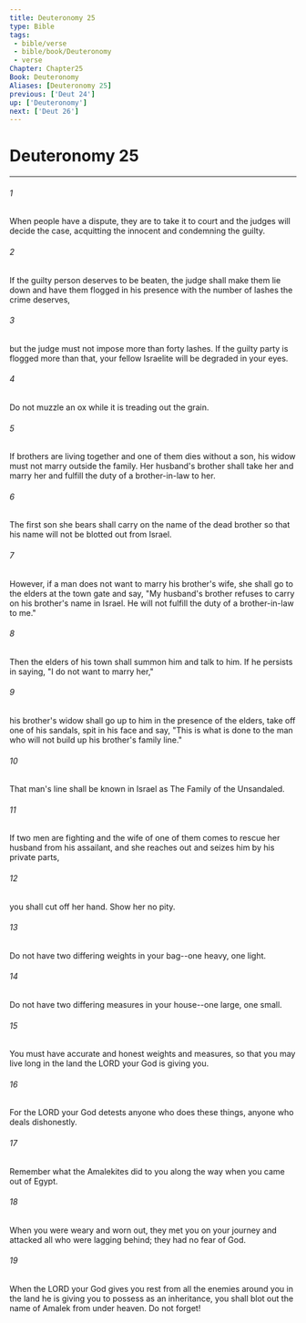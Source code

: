 ```yaml
---
title: Deuteronomy 25
type: Bible
tags:
 - bible/verse
 - bible/book/Deuteronomy
 - verse
Chapter: Chapter25
Book: Deuteronomy
Aliases: [Deuteronomy 25]
previous: ['Deut 24']
up: ['Deuteronomy']
next: ['Deut 26']
---
```

# Deuteronomy 25

***


###### 1 
When people have a dispute, they are to take it to court and the judges will decide the case, acquitting the innocent and condemning the guilty. 

###### 2 
If the guilty person deserves to be beaten, the judge shall make them lie down and have them flogged in his presence with the number of lashes the crime deserves, 

###### 3 
but the judge must not impose more than forty lashes. If the guilty party is flogged more than that, your fellow Israelite will be degraded in your eyes. 

###### 4 
Do not muzzle an ox while it is treading out the grain. 

###### 5 
If brothers are living together and one of them dies without a son, his widow must not marry outside the family. Her husband's brother shall take her and marry her and fulfill the duty of a brother-in-law to her. 

###### 6 
The first son she bears shall carry on the name of the dead brother so that his name will not be blotted out from Israel. 

###### 7 
However, if a man does not want to marry his brother's wife, she shall go to the elders at the town gate and say, "My husband's brother refuses to carry on his brother's name in Israel. He will not fulfill the duty of a brother-in-law to me." 

###### 8 
Then the elders of his town shall summon him and talk to him. If he persists in saying, "I do not want to marry her," 

###### 9 
his brother's widow shall go up to him in the presence of the elders, take off one of his sandals, spit in his face and say, "This is what is done to the man who will not build up his brother's family line." 

###### 10 
That man's line shall be known in Israel as The Family of the Unsandaled. 

###### 11 
If two men are fighting and the wife of one of them comes to rescue her husband from his assailant, and she reaches out and seizes him by his private parts, 

###### 12 
you shall cut off her hand. Show her no pity. 

###### 13 
Do not have two differing weights in your bag--one heavy, one light. 

###### 14 
Do not have two differing measures in your house--one large, one small. 

###### 15 
You must have accurate and honest weights and measures, so that you may live long in the land the LORD your God is giving you. 

###### 16 
For the LORD your God detests anyone who does these things, anyone who deals dishonestly. 

###### 17 
Remember what the Amalekites did to you along the way when you came out of Egypt. 

###### 18 
When you were weary and worn out, they met you on your journey and attacked all who were lagging behind; they had no fear of God. 

###### 19 
When the LORD your God gives you rest from all the enemies around you in the land he is giving you to possess as an inheritance, you shall blot out the name of Amalek from under heaven. Do not forget! 
